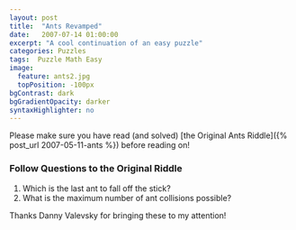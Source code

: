 ```yaml
---
layout: post
title:  "Ants Revamped"
date:   2007-07-14 01:00:00
excerpt: "A cool continuation of an easy puzzle"
categories: Puzzles
tags:  Puzzle Math Easy
image:
  feature: ants2.jpg
  topPosition: -100px
bgContrast: dark
bgGradientOpacity: darker
syntaxHighlighter: no
---
```

Please make sure you have read (and solved) [the Original Ants Riddle]({% post_url 2007-05-11-ants %}) before reading on!

### Follow Questions to the Original Riddle
1. Which is the last ant to fall off the stick?
2. What is the maximum number of ant collisions possible?

Thanks Danny Valevsky for bringing these to my attention!
